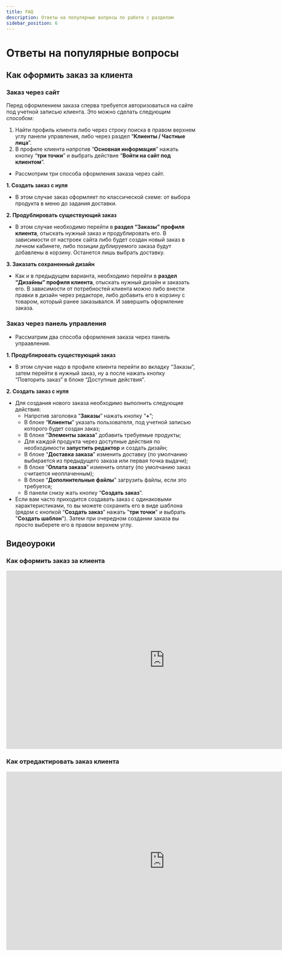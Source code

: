 ```yaml
---
title: FAQ
description: Ответы на популярные вопросы по работе с разделом
sidebar_position: 6
---
```


# Ответы на популярные вопросы

## Как оформить заказ за клиента
### Заказ через сайт
Перед оформлением заказа сперва требуется авторизоваться на сайте под учетной записью клиента. Это можно сделать следующим способом:
1. Найти профиль клиента либо через строку поиска в правом верхнем углу панели управления, либо через раздел “__Клиенты / Частные лица__”.
2. В профиле клиента напротив “__Основная информация__” нажать кнопку “__три точки__” и выбрать действие “__Войти на сайт под клиентом__”.

* Рассмотрим три способа оформления заказа через сайт.

__1. Создать заказ с нуля__
* В этом случае заказ оформляет по классической схеме: от выбора продукта в меню до задания доставки.

__2. Продублировать существующий заказ__
* В этом случае необходимо перейти в __раздел “Заказы” профиля клиента__, отыскать нужный заказ и продублировать его. В зависимости от настроек сайта либо будет создан новый заказ в личном кабинете, либо позиции дублируемого заказа будут добавлены в корзину. Останется лишь выбрать доставку.

__3. Заказать сохраненный дизайн__
* Как и в предыдущем варианта, необходимо перейти в __раздел “Дизайны” профиля клиента__, отыскать нужный дизайн и заказать его. В зависимости от потребностей клиента можно либо внести правки в дизайн через редакторе, либо добавить его в корзину с товаром, который ранее заказывался. И завершить оформление заказа.

### Заказ через панель управления
* Рассматрим два способа оформления заказа через панель упраавления.

__1. Продублировать существующий заказ__
* В этом случае надо в профиле клиента перейти во вкладку “Заказы”, затем перейти в нужный заказ, ну а после нажать кнопку “Повторить заказ” в блоке “Доступные действия”.

__2. Создать заказ с нуля__
* Для создания нового заказа необходимо выполнить следующие действия:
    + Напротив заголовка “__Заказы__” нажать кнопку “__+__”;
    + В блоке “__Клиенты__” указать пользователя, под учетной записью которого будет создан заказ;
    + В блоке “__Элементы заказа__” добавить требуемые продукты;
    + Для каждой продукта через доступные действия по необходимости __запустить редактор__ и создать дизайн;
    + В блоке “__Доставка заказа__” изменить доставку (по умолчанию выбирается из предыдущего заказа или первая точка выдачи);
    + В блоке “__Оплата заказа__” изменить оплату (по умолчанию заказ считается неоплаченным);
    + В блоке “__Дополнительные файлы__” загрузить файлы, если это требуется;
    + В панели снизу жать кнопку “__Создать заказ__”.
* Если вам часто приходится создавать заказ с одинаковыми характеристиками, то вы можете сохранить его в виде шаблона (рядом с кнопкой “__Создать заказ__” нажать "__три точки__" и выбрать "__Создать шаблон__"). Затем при очередном создании заказа вы просто выберете его в правом верхнем углу.

## Видеоуроки

### Как оформить заказ за клиента
<iframe width="840" height="473" src="https://www.youtube.com/embed/24biaGFpxMA?si=Uz-FDiP2H7HVMuqu" title="YouTube video player" frameborder="0" allow="accelerometer; autoplay; clipboard-write; encrypted-media; gyroscope; picture-in-picture; web-share" allowfullscreen></iframe>

### Как отредактировать заказ клиента
<iframe width="840" height="473" src="https://www.youtube.com/embed/qgQyWihpZJA?si=c-yuzvwvElXwg9ih" title="YouTube video player" frameborder="0" allow="accelerometer; autoplay; clipboard-write; encrypted-media; gyroscope; picture-in-picture; web-share" allowfullscreen></iframe>
